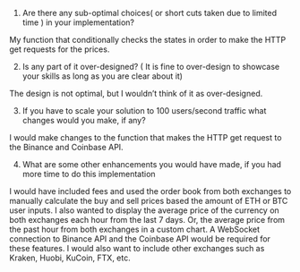 1. Are there any sub-optimal choices( or short cuts taken due to limited time ) in your implementation?

My function that conditionally checks the states in order to make the HTTP get requests for the prices.

2. Is any part of it over-designed? ( It is fine to over-design to showcase your skills as long as you are clear about it)

The design is not optimal, but I wouldn’t think of it as over-designed.

3. If you have to scale your solution to 100 users/second traffic what changes would you make, if any?

I would make changes to the function that makes the HTTP get request to the Binance and Coinbase API.

4. What are some other enhancements you would have made, if you had more time to do this implementation

I would have included fees and used the order book from both exchanges to manually calculate the buy and sell prices based the amount of ETH or BTC user inputs. I also wanted to display the average price of the currency on both exchanges each hour from the last 7 days. Or, the average price from the past hour from both exchanges in a custom chart. A WebSocket connection to Binance API and the Coinbase API would be required for these features. I would also want to include other exchanges such as Kraken, Huobi, KuCoin, FTX, etc.
